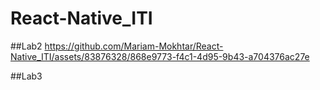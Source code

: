 # React-Native_ITI

##Lab2
https://github.com/Mariam-Mokhtar/React-Native_ITI/assets/83876328/868e9773-f4c1-4d95-9b43-a704376ac27e


##Lab3
